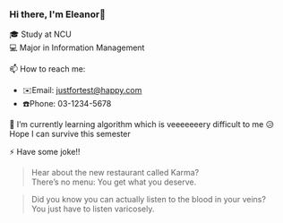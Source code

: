 ### Hi there, I'm Eleanor👋

🎓 Study at NCU  
💻 Major in Information Management 


📫 How to reach me:  
* ✉️Email: justfortest@happy.com
* ☎️Phone: 03-1234-5678



🌱 I’m currently learning algorithm which is veeeeeeery difficult to me
😥 Hope I can survive this semester

⚡ Have some joke!!
>Hear about the new restaurant called Karma?  
>There’s no menu: You get what you deserve.

>Did you know you can actually listen to the blood in your veins?  
> You just have to listen varicosely.


